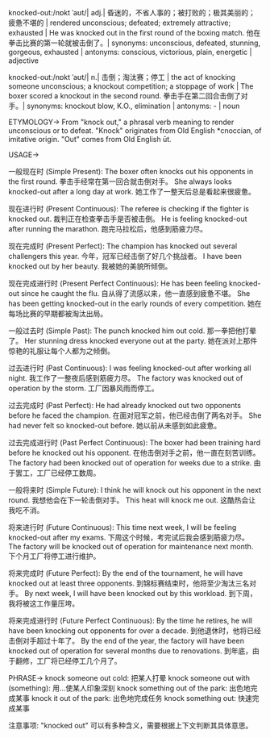 knocked-out:/nɒkt ˈaʊt/| adj.| 昏迷的，不省人事的；被打败的；极其美丽的；疲惫不堪的 |  rendered unconscious; defeated; extremely attractive; exhausted | He was knocked out in the first round of the boxing match. 他在拳击比赛的第一轮就被击倒了。| synonyms: unconscious, defeated, stunning, gorgeous, exhausted | antonyms: conscious, victorious, plain, energetic | adjective

knocked-out:/nɒkt ˈaʊt/| n.| 击倒；淘汰赛；停工 | the act of knocking someone unconscious; a knockout competition; a stoppage of work | The boxer scored a knockout in the second round.  拳击手在第二回合击倒了对手。| synonyms: knockout blow, K.O., elimination | antonyms:  - | noun


ETYMOLOGY->
From "knock out," a phrasal verb meaning to render unconscious or to defeat. "Knock" originates from Old English *cnoccian, of imitative origin. "Out" comes from Old English ūt.

USAGE->

一般现在时 (Simple Present):
The boxer often knocks out his opponents in the first round. 拳击手经常在第一回合就击倒对手。
She always looks knocked-out after a long day at work. 她工作了一整天后总是看起来很疲惫。


现在进行时 (Present Continuous):
The referee is checking if the fighter is knocked out. 裁判正在检查拳击手是否被击倒。
He is feeling knocked-out after running the marathon. 跑完马拉松后，他感到筋疲力尽。


现在完成时 (Present Perfect):
The champion has knocked out several challengers this year. 今年，冠军已经击倒了好几个挑战者。
I have been knocked out by her beauty. 我被她的美貌所倾倒。


现在完成进行时 (Present Perfect Continuous):
He has been feeling knocked-out since he caught the flu. 自从得了流感以来，他一直感到疲惫不堪。
She has been getting knocked-out in the early rounds of every competition.  她在每场比赛的早期都被淘汰出局。


一般过去时 (Simple Past):
The punch knocked him out cold. 那一拳把他打晕了。
Her stunning dress knocked everyone out at the party. 她在派对上那件惊艳的礼服让每个人都为之倾倒。


过去进行时 (Past Continuous):
I was feeling knocked-out after working all night. 我工作了一整夜后感到筋疲力尽。
The factory was knocked out of operation by the storm. 工厂因暴风雨而停工。


过去完成时 (Past Perfect):
He had already knocked out two opponents before he faced the champion. 在面对冠军之前，他已经击倒了两名对手。
She had never felt so knocked-out before. 她以前从未感到如此疲惫。


过去完成进行时 (Past Perfect Continuous):
The boxer had been training hard before he knocked out his opponent. 在他击倒对手之前，他一直在刻苦训练。
The factory had been knocked out of operation for weeks due to a strike.  由于罢工，工厂已经停工数周。


一般将来时 (Simple Future):
I think he will knock out his opponent in the next round. 我想他会在下一轮击倒对手。
This heat will knock me out. 这酷热会让我吃不消。


将来进行时 (Future Continuous):
This time next week, I will be feeling knocked-out after my exams.  下周这个时候，考完试后我会感到筋疲力尽。
The factory will be knocked out of operation for maintenance next month.  下个月工厂将停工进行维护。


将来完成时 (Future Perfect):
By the end of the tournament, he will have knocked out at least three opponents. 到锦标赛结束时，他将至少淘汰三名对手。
By next week, I will have been knocked out by this workload. 到下周，我将被这工作量压垮。


将来完成进行时 (Future Perfect Continuous):
By the time he retires, he will have been knocking out opponents for over a decade. 到他退休时，他将已经击倒对手超过十年了。
By the end of the year, the factory will have been knocked out of operation for several months due to renovations.  到年底，由于翻修，工厂将已经停工几个月了。



PHRASE->
knock someone out cold: 把某人打晕
knock someone out with (something):  用...使某人印象深刻
knock something out of the park:  出色地完成某事
knock it out of the park:  出色地完成任务
knock something out: 快速完成某事


注意事项:
"knocked out" 可以有多种含义，需要根据上下文判断其具体意思。
